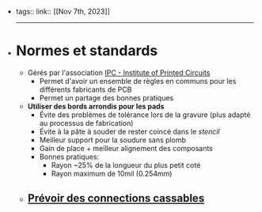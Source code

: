 - tags::
  link::
  [[Nov 7th, 2023]]
  ***
- # Normes et standards
	- Gérés par l'association [IPC - Institute of Printed Circuits](https://www.ipc.org/)
		- Permet d'avoir un ensemble de règles en communs pour les différents fabricants de PCB
		- Permet un partage des bonnes pratiques
	- **Utiliser des bords arrondis pour les pads**
		- Évite des problèmes de tolérance lors de la gravure (plus adapté au processus de fabrication)
		- Évite à la pâte à souder de rester coincé dans le *stencil*
		- Meilleur support pour la soudure sans plomb
		- Gain de place + meilleur alignement des composants
		- Bonnes pratiques:
			- Rayon ~25% de la longueur du plus petit coté
			- Rayon maximum de 10mil (0.254mm)
	- [Prévoir des connections cassables](https://wiki.ai03.com/books/pcb-design/page/breakaway-tabs)
		-